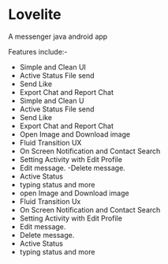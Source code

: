 # Lovelite
A messenger java android app

Features include:-
- Simple and Clean UI
 - Active Status File send 
- Send Like
-  Export Chat and Report Chat
-  Simple and Clean U
  - Active Status File send
 -  Send Like
  - Export Chat and Report Chat
 - Open Image and Download image
- Fluid Transition UX
- On Screen Notification and Contact Search
- Setting Activity with Edit Profile
- Edit message.
-Delete message.
- Active Status
- typing status and more
- open Image and Download image
- Fluid Transition Ux
- On Screen Notification and Contact Search
- Setting Activity with Edit Profile
- Edit message.
- Delete message.
- Active Status
- typing status and more

